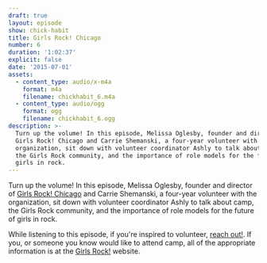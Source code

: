 ```yaml
---
draft: true
layout: episode
show: chick-habit
title: Girls Rock! Chicago
number: 6
duration: '1:02:37'
explicit: false
date: '2015-07-01'
assets:
  - content_type: audio/x-m4a
    format: m4a
    filename: chickhabit_6.m4a
  - content_type: audio/ogg
    format: ogg
    filename: chickhabit_6.ogg
description: >-
  Turn up the volume! In this episode, Melissa Oglesby, founder and director of
  Girls Rock! Chicago and Carrie Shemanski, a four-year volunteer with the
  organization, sit down with volunteer coordinator Ashly to talk about camp,
  the Girls Rock community, and the importance of role models for the future of
  girls in rock.
---
```

Turn up the volume! In this episode, Melissa Oglesby, founder and director of [Girls Rock! Chicago](http://girlsrockchicago.org) and Carrie Shemanski, a four-year volunteer with the organization, sit down with volunteer coordinator Ashly to talk about camp, the Girls Rock community, and the importance of role models for the future of girls in rock.

While listening to this episode, if you're inspired to volunteer, [reach out!](ashly@girlsrockchicago.org). If you, or someone you know would like to attend camp, all of the appropriate information is at the [Girls Rock!](http://girlsrockchicago.org) website.